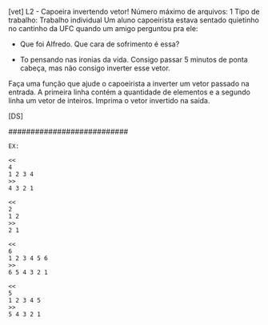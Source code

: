 [vet] L2 - Capoeira invertendo vetor!
 Número máximo de arquivos: 1
Tipo de trabalho:  Trabalho individual
Um aluno capoeirista estava sentado quietinho no cantinho da UFC quando um amigo perguntou pra ele:

- Que foi Alfredo. Que cara de sofrimento é essa?

- To pensando nas ironias da vida. Consigo passar 5 minutos de ponta cabeça, mas não consigo inverter esse vetor.

Faça uma função que ajude o capoeirista a inverter um vetor passado na entrada. A primeira linha contém a quantidade de elementos e a segundo linha um vetor de inteiros. Imprima o vetor invertido na saída.

[DS]

###########################
```
EX:

<<
4
1 2 3 4
>>
4 3 2 1

<<
2
1 2
>>
2 1

<<
6
1 2 3 4 5 6
>>
6 5 4 3 2 1

<<
5
1 2 3 4 5
>>
5 4 3 2 1